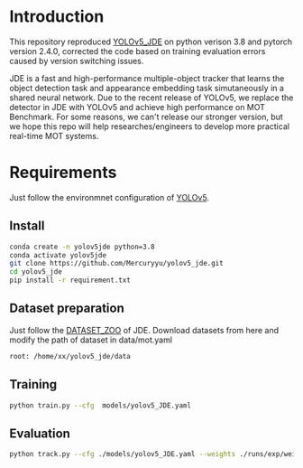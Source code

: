 # Introduction

This repository reproduced [YOLOv5_JDE](https://github.com/xiaobin1231/YOLOv5_JDE) on python verison 3.8 and pytorch version 2.4.0, corrected the code based on training evaluation errors caused by version switching issues.

JDE is a fast and high-performance multiple-object tracker that learns the object detection task and appearance embedding task simutaneously in a shared neural network. Due to the recent release of YOLOv5, we replace the detector in JDE with YOLOv5 and achieve high performance on MOT Benchmark. For some reasons, 
we can't release our stronger version, but we hope this repo will help researches/engineers to develop more practical real-time MOT systems.

# Requirements
Just follow the environmnet configuration of [YOLOv5](https://github.com/ultralytics/yolov5).

## Install
```bash
conda create -n yolov5jde python=3.8
conda activate yolov5jde
git clone https://github.com/Mercuryyu/yolov5_jde.git
cd yolov5_jde
pip install -r requirement.txt
```
## Dataset preparation

Just follow the [DATASET_ZOO](https://github.com/Zhongdao/Towards-Realtime-MOT/blob/master/DATASET_ZOO.md) of JDE. Download datasets from here and modify the path of dataset in data/mot.yaml
```bash
root: /home/xx/yolov5_jde/data
```

## Training

```bash
python train.py --cfg  models/yolov5_JDE.yaml
```

## Evaluation

```bash
python track.py --cfg ./models/yolov5_JDE.yaml --weights ./runs/exp/weights/best.pt
```
